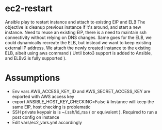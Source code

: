 # ec2-restart
Ansible play to restart instance and attach to existing EIP and ELB
The objective is cleanup previous instance if it's around, and start a new instance.
Need to reuse an existing EIP, there is a need to maintain ssh connectivity without relying on
DNS changes.
Same goes for the ELB, we could dynamically recreate the ELB, but instead we want to keep existing
external IP address. We attach the newly created instance to the existing ELB, albeit using aws
command ( Until boto3 support is added to Ansible, and ELBv2 is fully supported ). 

# Assumptions
- Env vars AWS_ACCESS_KEY_ID and AWS_SECRET_ACCESS_KEY are exported with AWS access key
- export ANSIBLE_HOST_KEY_CHECKING=False # Instance will keep the same EIP, host checking is problematic
- SSH private keypair is is ~/.ssh/id_rsa ( or equivalent ). Required to run a post config on instance
- Edit vars/ec2_vars.yml accordingly

# 
